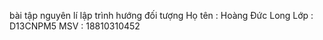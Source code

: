 bài tập nguyên lí lập trình hướng đối tượng 
Họ tên : Hoàng Đức Long
Lớp    : D13CNPM5
MSV    : 18810310452
